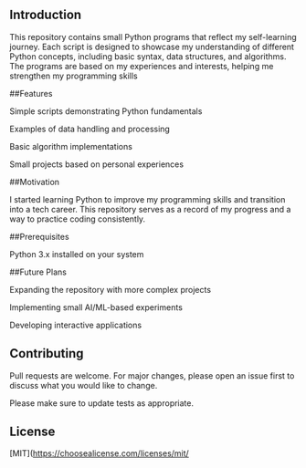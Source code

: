 ## Introduction

This repository contains small Python programs that reflect my self-learning journey. Each script is designed to showcase my understanding of different Python concepts, including basic syntax, data structures, and algorithms. The programs are based on my experiences and interests, helping me strengthen my programming skills


##Features

Simple scripts demonstrating Python fundamentals

Examples of data handling and processing

Basic algorithm implementations

Small projects based on personal experiences


##Motivation

I started learning Python to improve my programming skills and transition into a tech career. This repository serves as a record of my progress and a way to practice coding consistently.

##Prerequisites

Python 3.x installed on your system

##Future Plans

Expanding the repository with more complex projects

Implementing small AI/ML-based experiments

Developing interactive applications

## Contributing

Pull requests are welcome. For major changes, please open an issue first
to discuss what you would like to change.

Please make sure to update tests as appropriate.

## License

[MIT](https://choosealicense.com/licenses/mit/

